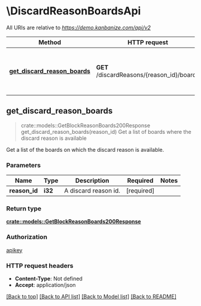 # \DiscardReasonBoardsApi

All URIs are relative to *https://demo.kanbanize.com/api/v2*

Method | HTTP request | Description
------------- | ------------- | -------------
[**get_discard_reason_boards**](DiscardReasonBoardsApi.md#get_discard_reason_boards) | **GET** /discardReasons/{reason_id}/boards | Get a list of boards where the discard reason is available



## get_discard_reason_boards

> crate::models::GetBlockReasonBoards200Response get_discard_reason_boards(reason_id)
Get a list of boards where the discard reason is available

Get a list of the boards on which the discard reason is available.

### Parameters


Name | Type | Description  | Required | Notes
------------- | ------------- | ------------- | ------------- | -------------
**reason_id** | **i32** | A discard reason id. | [required] |

### Return type

[**crate::models::GetBlockReasonBoards200Response**](getBlockReasonBoards_200_response.md)

### Authorization

[apikey](../README.md#apikey)

### HTTP request headers

- **Content-Type**: Not defined
- **Accept**: application/json

[[Back to top]](#) [[Back to API list]](../README.md#documentation-for-api-endpoints) [[Back to Model list]](../README.md#documentation-for-models) [[Back to README]](../README.md)

